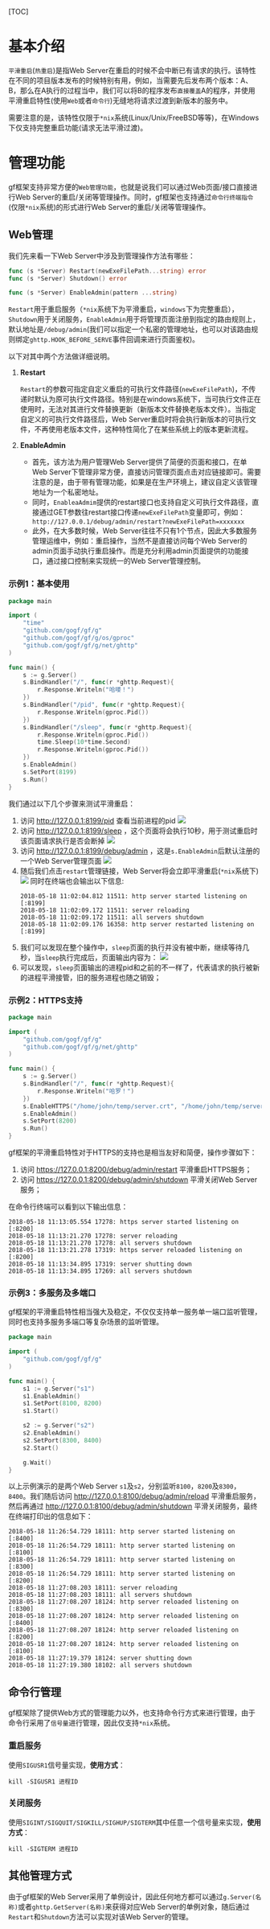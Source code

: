 
[TOC]


# 基本介绍

`平滑重启`(`热重启`)是指Web Server在重启的时候不会中断已有请求的执行。该特性在不同的项目版本发布的时候特别有用，例如，当需要先后发布两个版本：A、B，那么在A执行的过程当中，我们可以将B的程序发布`直接覆盖`A的程序，并使用平滑重启特性(使用`Web`或者`命令行`)无缝地将请求过渡到新版本的服务中。

需要注意的是，该特性仅限于```*nix```系统(Linux/Unix/FreeBSD等等)，在Windows下仅支持完整重启功能(请求无法平滑过渡)。

# 管理功能

gf框架支持非常方便的`Web管理功能`，也就是说我们可以通过Web页面/接口直接进行Web Server的重启/关闭等管理操作。同时，gf框架也支持通过`命令行终端指令`(仅限```*nix```系统)的形式进行Web Server的重启/关闭等管理操作。


## Web管理

我们先来看一下Web Server中涉及到管理操作方法有哪些：
```go
func (s *Server) Restart(newExeFilePath...string) error
func (s *Server) Shutdown() error

func (s *Server) EnableAdmin(pattern ...string)
```
`Restart`用于重启服务（```*nix```系统下为平滑重启，```windows```下为完整重启），```Shutdown```用于关闭服务，```EnableAdmin```用于将管理页面注册到指定的路由规则上，默认地址是```/debug/admin```(我们可以指定一个私密的管理地址，也可以对该路由规则绑定`ghttp.HOOK_BEFORE_SERVE`事件回调来进行页面鉴权)。

以下对其中两个方法做详细说明。
1. **Restart**

	`Restart`的参数可指定自定义重启的可执行文件路径(`newExeFilePath`)，不传递时默认为原可执行文件路径。特别是在windows系统下，当可执行文件正在使用时，无法对其进行文件替换更新（新版本文件替换老版本文件）。当指定自定义的可执行文件路径后，Web Server重启时将会执行新版本的可执行文件，不再使用老版本文件，这种特性简化了在某些系统上的版本更新流程。

1. **EnableAdmin**
	* 首先，该方法为用户管理Web Server提供了简便的页面和接口，在单Web Server下管理非常方便，直接访问管理页面点击对应链接即可。需要注意的是，由于带有管理功能，如果是在生产环境上，建议自定义该管理地址为一个私密地址。
	* 同时，```EnableaAdmim```提供的restart接口也支持自定义可执行文件路径，直接通过GET参数往restart接口传递```newExeFilePath```变量即可，例如：```http://127.0.0.1/debug/admin/restart?newExeFilePath=xxxxxxx```
	* 此外，在大多数时候，Web Server往往不只有1个节点，因此大多数服务管理运维中，例如：重启操作，当然不是直接访问每个Web Server的admin页面手动执行重启操作。而是充分利用admin页面提供的功能接口，通过接口控制来实现统一的Web Server管理控制。

### 示例1：基本使用
```go
package main

import (
    "time"
    "github.com/gogf/gf/g"
    "github.com/gogf/gf/g/os/gproc"
    "github.com/gogf/gf/g/net/ghttp"
)

func main() {
    s := g.Server()
    s.BindHandler("/", func(r *ghttp.Request){
        r.Response.Writeln("哈喽！")
    })
    s.BindHandler("/pid", func(r *ghttp.Request){
        r.Response.Writeln(gproc.Pid())
    })
    s.BindHandler("/sleep", func(r *ghttp.Request){
        r.Response.Writeln(gproc.Pid())
        time.Sleep(10*time.Second)
        r.Response.Writeln(gproc.Pid())
    })
    s.EnableAdmin()
    s.SetPort(8199)
    s.Run()
}
```
我们通过以下几个步骤来测试平滑重启：
1. 访问 http://127.0.0.1:8199/pid 查看当前进程的pid
	![](/images/Selection_999144.png)
3. 访问 http://127.0.0.1:8199/sleep ，这个页面将会执行10秒，用于测试重启时该页面请求执行是否会断掉
	![](/images/Selection_999145.png)
5. 访问 http://127.0.0.1:8199/debug/admin ，这是```s.EnableAdmin```后默认注册的一个Web Server管理页面
	![](/images/QQ截图20180601192828.png)
7. 随后我们点击```restart```管理链接，Web Server将会立即平滑重启(```*nix```系统下)
	![](/images/QQ截图20180601192916.png)
    同时在终端也会输出以下信息:
    ```shell
    2018-05-18 11:02:04.812 11511: http server started listening on [:8199]
    2018-05-18 11:02:09.172 11511: server reloading
    2018-05-18 11:02:09.172 11511: all servers shutdown
    2018-05-18 11:02:09.176 16358: http server restarted listening on [:8199]
    ```
6. 我们可以发现在整个操作中，```sleep```页面的执行并没有被中断，继续等待几秒，当```sleep```执行完成后，页面输出内容为：
	![](/images/Selection_999148.png)
8. 可以发现，```sleep```页面输出的进程pid和之前的不一样了，代表请求的执行被新的进程平滑接管，旧的服务进程也随之销毁；

### 示例2：HTTPS支持

```go
package main

import (
    "github.com/gogf/gf/g"
    "github.com/gogf/gf/g/net/ghttp"
)

func main() {
    s := g.Server()
    s.BindHandler("/", func(r *ghttp.Request){
        r.Response.Writeln("哈罗！")
    })
    s.EnableHTTPS("/home/john/temp/server.crt", "/home/john/temp/server.key")
    s.EnableAdmin()
    s.SetPort(8200)
    s.Run()
}
```
gf框架的平滑重启特性对于HTTPS的支持也是相当友好和简便，操作步骤如下：
1. 访问 https://127.0.0.1:8200/debug/admin/restart 平滑重启HTTPS服务；
2. 访问 https://127.0.0.1:8200/debug/admin/shutdown 平滑关闭Web Server服务；

在命令行终端可以看到以下输出信息：
```shell
2018-05-18 11:13:05.554 17278: https server started listening on [:8200]
2018-05-18 11:13:21.270 17278: server reloading
2018-05-18 11:13:21.270 17278: all servers shutdown
2018-05-18 11:13:21.278 17319: https server reloaded listening on [:8200]
2018-05-18 11:13:34.895 17319: server shutting down
2018-05-18 11:13:34.895 17269: all servers shutdown
```
### 示例3：多服务及多端口
gf框架的平滑重启特性相当强大及稳定，不仅仅支持单一服务单一端口监听管理，同时也支持多服务多端口等复杂场景的监听管理。
```go
package main

import (
    "github.com/gogf/gf/g"
)

func main() {
    s1 := g.Server("s1")
    s1.EnableAdmin()
    s1.SetPort(8100, 8200)
    s1.Start()

    s2 := g.Server("s2")
    s2.EnableAdmin()
    s2.SetPort(8300, 8400)
    s2.Start()

    g.Wait()
}
```
以上示例演示的是两个Web Server ```s1```及```s2```，分别监听```8100```，```8200```及```8300```，```8400```。我们随后访问 http://127.0.0.1:8100/debug/admin/reload 平滑重启服务，然后再通过 http://127.0.0.1:8100/debug/admin/shutdown 平滑关闭服务，最终在终端打印出的信息如下：
```shell
2018-05-18 11:26:54.729 18111: http server started listening on [:8400]
2018-05-18 11:26:54.729 18111: http server started listening on [:8100]
2018-05-18 11:26:54.729 18111: http server started listening on [:8300]
2018-05-18 11:26:54.729 18111: http server started listening on [:8200]
2018-05-18 11:27:08.203 18111: server reloading
2018-05-18 11:27:08.203 18111: all servers shutdown
2018-05-18 11:27:08.207 18124: http server reloaded listening on [:8300]
2018-05-18 11:27:08.207 18124: http server reloaded listening on [:8400]
2018-05-18 11:27:08.207 18124: http server reloaded listening on [:8200]
2018-05-18 11:27:08.207 18124: http server reloaded listening on [:8100]
2018-05-18 11:27:19.379 18124: server shutting down
2018-05-18 11:27:19.380 18102: all servers shutdown
```

## 命令行管理

gf框架除了提供Web方式的管理能力以外，也支持命令行方式来进行管理，由于命令行采用了```信号量```进行管理，因此仅支持```*nix```系统。

### 重启服务
使用```SIGUSR1```信号量实现，**使用方式**：
```shell
kill -SIGUSR1 进程ID
```

### 关闭服务
使用```SIGINT/SIGQUIT/SIGKILL/SIGHUP/SIGTERM```其中任意一个信号量来实现，**使用方式**：
```shell
kill -SIGTERM 进程ID
```

## 其他管理方式

由于gf框架的Web Server采用了单例设计，因此任何地方都可以通过```g.Server(名称)```或者```ghttp.GetServer(名称)```来获得对应Web Server的单例对象，随后通过```Restart```和```Shutdown```方法可以实现对该Web Server的管理。

